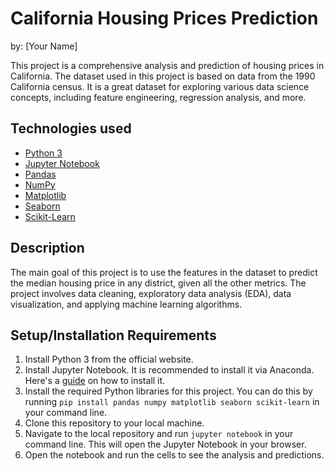 <h1>California Housing Prices Prediction</h1>
<p>by: [Your Name]</p>

<p>This project is a comprehensive analysis and prediction of housing prices in California. The dataset used in this project is based on data from the 1990 California census. It is a great dataset for exploring various data science concepts, including feature engineering, regression analysis, and more.</p>

<h2>Technologies used</h2>
<ul>
  <li><a href="https://www.python.org/downloads/">Python 3</a></li>
  <li><a href="https://jupyter.org/install">Jupyter Notebook</a></li>
  <li><a href="https://pandas.pydata.org/">Pandas</a></li>
  <li><a href="https://numpy.org/">NumPy</a></li>
  <li><a href="https://matplotlib.org/">Matplotlib</a></li>
  <li><a href="https://seaborn.pydata.org/">Seaborn</a></li>
  <li><a href="https://scikit-learn.org/stable/">Scikit-Learn</a></li>
</ul>

<h2>Description</h2>
<p>The main goal of this project is to use the features in the dataset to predict the median housing price in any district, given all the other metrics. The project involves data cleaning, exploratory data analysis (EDA), data visualization, and applying machine learning algorithms.</p>

<h2>Setup/Installation Requirements</h2>
<ol>
  <li>Install Python 3 from the official website.</li>
  <li>Install Jupyter Notebook. It is recommended to install it via Anaconda. Here's a <a href="https://www.datacamp.com/community/tutorials/installing-jupyter-notebook">guide</a> on how to install it.</li>
  <li>Install the required Python libraries for this project. You can do this by running <code>pip install pandas numpy matplotlib seaborn scikit-learn</code> in your command line.</li>
  <li>Clone this repository to your local machine.</li>
  <li>Navigate to the local repository and run <code>jupyter notebook</code> in your command line. This will open the Jupyter Notebook in your browser.</li>
  <li>Open the notebook and run the cells to see the analysis and predictions.</li>
</ol>
